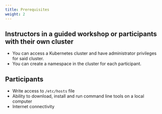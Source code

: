 ```yaml
---
title: Prerequisites
weight: 2
---
```


## Instructors in a guided workshop or participants with their own cluster

- You can access a Kubernetes cluster and have administrator privileges for said cluster.
- You can create a namespace in the cluster for each participant.

## Participants

- Write access to `/etc/hosts` file
- Ability to download, install and run command line tools on a local computer
- Internet connectivity

